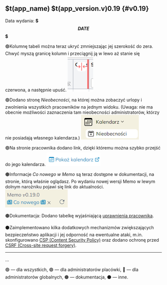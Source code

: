 ## $t(app_name) $t(app_version.v)0.19 {#v0.19}

Data wydania: **$$$DATE$$$**

🟢Kolumnę tabeli można teraz ukryć zmniejszając jej szerokość do zera. Chwyć myszą granicę kolumn i przeciągnij
ją w lewo aż stanie się czerwona, a następnie upuść.
![Ukrycie kolumny przez przeciągnięcie](column-drag-hide.png)

🟢Dodano stronę _Nieobecności_, na której można zobaczyć urlopy i zwolnienia wszystkich pracowników
na jednym widoku. (Uwaga: nie ma obecnie możliwości zaznaczenia tam nieobecności administratorów, którzy
nie posiadają własnego kalendarza.)
![Nieobecności](absences.png)

🟢Na stronie pracownika dodano link, dzięki któremu można szybko przejść do jego kalendarza.
![Link "Pokaż kalendarz"](go-to-calendar.png)

🟤Informacje _Co nowego w Memo_ są teraz dostępne w dokumentacji, na stronie, którą właśnie oglądasz.
Po wydaniu nowej wersji Memo w lewym dolnym narożniku pojawi się link do aktualności.
![Link do "Co nowego"](changelog-link.png)

🟤Dokumentacja: Dodano tabelkę wyjaśniającą [uprawnienia pracownika](staff-roles#permissions-table).

⚫Zaimplementowano kilka dodatkowych mechanizmów zwiększających bezpieczeństwo aplikacji i jej odporność
na ewentualne ataki, m.in. skonfigurowano
[CSP (Content Security Policy)](https://developer.mozilla.org/en-US/docs/Web/HTTP/Guides/CSP) oraz dodano
ochronę przed
[CSRF (Cross-site request forgery)](https://developer.mozilla.org/en-US/docs/Web/Security/Practical_implementation_guides/CSRF_prevention).

<!-- $$$DELETE_FROM_HERE_WHEN_FINAL$$$, $$$ADD_LOG_ABOVE_SINCE_COMMIT$$$ 3a531d11fda08c82b6dc4169d16af77e60628f43 -->
---
…

🟢 — dla wszystkich,
🟣 — dla administratorów placówki,
🔴 — dla administratorów globalnych,
🟤 — dokumentacja,
⚫ — inne.
